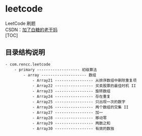 # leetcode
LeetCode 刷题  
CSDN：[加了白糖的老干妈](https://blog.csdn.net/qq_21358931/article/details/87877984)    
[TOC]

## 目录结构说明

```
- com.rencc.leetcode
    - primary ------------------- 初级算法
        - array -------------------- 数组
            - Array21 ----------------- 从排序数组中删除重复项
            - Array22 ----------------- 买卖股票的最佳时机 II
            - Array23 ----------------- 旋转数组
            - Array24 ----------------- 存在重复
            - Array25 ----------------- 只出现一次的数字
            - Array26 ----------------- 两个数组的交集 II
            - Array27 ----------------- 加一
            - Array28 ----------------- 移动零
            - Array29 ----------------- 两数之和
            - Array30 ----------------- 有效的数独
```





